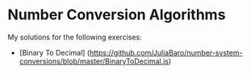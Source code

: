 # Number Conversion Algorithms 

My solutions for the following exercises:

* [Binary To Decimal] (https://github.com/JuliaBaro/number-system-conversions/blob/master/BinaryToDecimal.js)
